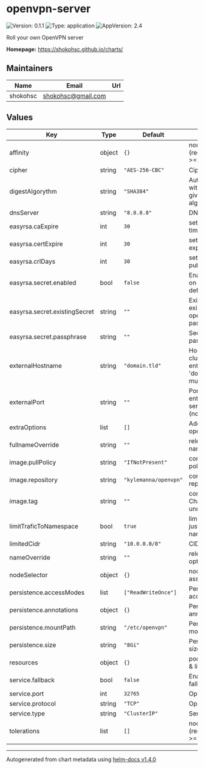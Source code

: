 # openvpn-server

![Version: 0.1.1](https://img.shields.io/badge/Version-0.1.1-informational?style=flat-square) ![Type: application](https://img.shields.io/badge/Type-application-informational?style=flat-square) ![AppVersion: 2.4](https://img.shields.io/badge/AppVersion-2.4-informational?style=flat-square)

Roll your own OpenVPN server

**Homepage:** <https://shokohsc.github.io/charts/>

## Maintainers

| Name | Email | Url |
| ---- | ------ | --- |
| shokohsc | shokohsc@gmail.com |  |

## Values

| Key | Type | Default | Description |
|-----|------|---------|-------------|
| affinity | object | `{}` | node/pod affinities (requires Kubernetes >=1.6) |
| cipher | string | `"AES-256-CBC"` | Cipher used |
| digestAlgorythm | string | `"SHA384"` | Authenticate  packets with HMAC using the given message digest algorithm (auth). |
| dnsServer | string | `"8.8.8.8"` | DNS Server IP |
| easyrsa.caExpire | int | `30` | set the CA expiration time in days |
| easyrsa.certExpire | int | `30` | set the issued cert expiration time in days |
| easyrsa.crlDays | int | `30` | set the CRL 'next publish' time in days |
| easyrsa.secret.enabled | bool | `false` | Enabling passphrase on CA (recommended, defaults to false) |
| easyrsa.secret.existingSecret | string | `""` | Existing Secret with existing key: openvpn-server-passphrase |
| easyrsa.secret.passphrase | string | `""` | Secret passphrase i.e pass:1234 |
| externalHostname | string | `"domain.tld"` | Hostname OR Ip of cluster openvpn entrypoint, default to 'domain.tld' so you must define it |
| externalPort | string | `""` | Port cluster openvpn entrypoint, defaults to service.port (nodePort) |
| extraOptions | list | `[]` | Additional options for openvpn configuration |
| fullnameOverride | string | `""` | release full release name override option |
| image.pullPolicy | string | `"IfNotPresent"` | container image pull policy |
| image.repository | string | `"kylemanna/openvpn"` | container image repository |
| image.tag | string | `""` | container image tag or Chart appVersion if undefined |
| limitTraficToNamespace | bool | `true` | limit network traffic just to OpenVPN namespace |
| limitedCidr | string | `"10.0.0.0/8"` | CIDR to be blocked out |
| nameOverride | string | `""` | release name override option |
| nodeSelector | object | `{}` | node labels for pod assignment |
| persistence.accessModes | list | `["ReadWriteOnce"]` | PersistentVolumeClaim access modes |
| persistence.annotations | object | `{}` | PersistentVolumeClaim annotations |
| persistence.mountPath | string | `"/etc/openvpn"` | PersistentVolumeClaim mounting path |
| persistence.size | string | `"8Gi"` | PersistentVolumeClaim size request |
| resources | object | `{}` | pod resource requests & limits |
| service.fallback | bool | `false` | Enables protocol fallback |
| service.port | int | `32765` | OpenVPN port |
| service.protocol | string | `"TCP"` | OpenVPN protocol |
| service.type | string | `"ClusterIP"` | Service type |
| tolerations | list | `[]` | node taints to tolerate (requires Kubernetes >=1.6) |

----------------------------------------------
Autogenerated from chart metadata using [helm-docs v1.4.0](https://github.com/norwoodj/helm-docs/releases/v1.4.0)
